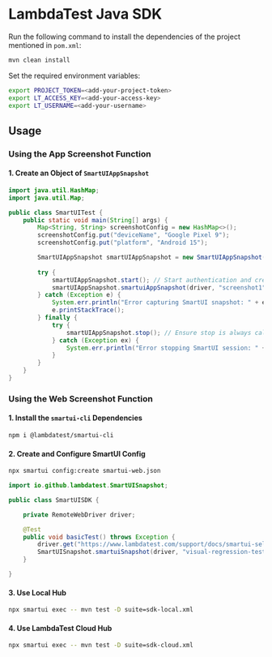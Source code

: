 # LambdaTest Java SDK


Run the following command to install the dependencies of the project mentioned in `pom.xml`:

```sh
mvn clean install
```

Set the required environment variables:

```sh
export PROJECT_TOKEN=<add-your-project-token>
export LT_ACCESS_KEY=<add-your-access-key>
export LT_USERNAME=<add-your-username>
```

## Usage

###  Using the App Screenshot Function

#### 1. Create an Object of `SmartUIAppSnapshot`

```java
import java.util.HashMap;
import java.util.Map;

public class SmartUITest {
    public static void main(String[] args) {
        Map<String, String> screenshotConfig = new HashMap<>();
        screenshotConfig.put("deviceName", "Google Pixel 9");
        screenshotConfig.put("platform", "Android 15");

        SmartUIAppSnapshot smartUIAppSnapshot = new SmartUIAppSnapshot();
        
        try {
            smartUIAppSnapshot.start(); // Start authentication and create the build
            smartUIAppSnapshot.smartuiAppSnapshot(driver, "screenshot1", screenshotConfig); // Capture screenshot
        } catch (Exception e) {
            System.err.println("Error capturing SmartUI snapshot: " + e.getMessage());
            e.printStackTrace();
        } finally {
            try {
                smartUIAppSnapshot.stop(); // Ensure stop is always called
            } catch (Exception ex) {
                System.err.println("Error stopping SmartUI session: " + ex.getMessage());
            }
        }
    }
}
```


### Using the Web Screenshot Function

#### 1. Install the `smartui-cli` Dependencies

```sh
npm i @lambdatest/smartui-cli
```

#### 2. Create and Configure SmartUI Config

```sh
npx smartui config:create smartui-web.json
```
```java
import io.github.lambdatest.SmartUISnapshot;

public class SmartUISDK {

    private RemoteWebDriver driver;

    @Test
    public void basicTest() throws Exception {
        driver.get("https://www.lambdatest.com/support/docs/smartui-selenium-java-sdk");
        SmartUISnapshot.smartuiSnapshot(driver, "visual-regression-testing");
    }

}
```

#### 3. Use Local Hub

```sh
npx smartui exec -- mvn test -D suite=sdk-local.xml
```

#### 4. Use LambdaTest Cloud Hub

```sh
npx smartui exec -- mvn test -D suite=sdk-cloud.xml
```
